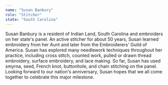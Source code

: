 ```yaml
---
name: "Susan Banbury"
role: "Stitcher"
state: "South Carolina"
---
```


Susan Banbury is a resident of Indian Land, South Carolina and embroiders on her state's panel. An active stitcher for about 50 years, Susan learned embroidery from her Aunt and later from the Embroiderers' Guild of America. Susan has explored many needlework techniques throughout her practice, including cross stitch, counted work, pulled or drawn thread embroidery, surface embroidery, and lace making. So far, Susan has used smyrna, seed, French knot, buttonhole, and chain stitching on the panel. Looking forward to our nation's anniversary, Susan hopes that we all come together to celebrate this major milestone.